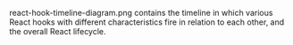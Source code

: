 react-hook-timeline-diagram.png contains the timeline in which various React hooks with different characteristics fire in relation to each other, and the overall React lifecycle.
